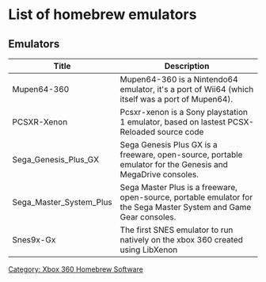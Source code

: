 # List of homebrew emulators

## Emulators

| Title                          | Description                                                                                                 |
| ----------------------- | ------------------------------------------------------------------------------------------------------------------ |
| Mupen64-360             | Mupen64-360 is a Nintendo64 emulator, it's a port of Wii64 (which itself was a port of Mupen64).                   |
| PCSXR-Xenon             | Pcsxr-xenon is a Sony playstation 1 emulator, based on lastest PCSX-Reloaded source code                           |
| Sega_Genesis_Plus_GX    | Sega Genesis Plus GX is a freeware, open-source, portable emulator for the Genesis and MegaDrive consoles.         |
| Sega_Master_System_Plus |  Sega Master Plus is a freeware, open-source, portable emulator for the Sega Master System and Game Gear consoles. |
| Snes9x-Gx               | The first SNES emulator to run natively on the xbox 360 created using LibXenon                                     |

[Category: Xbox 360 Homebrew Software](../Category_Xbox360_Homebrew_Software)
